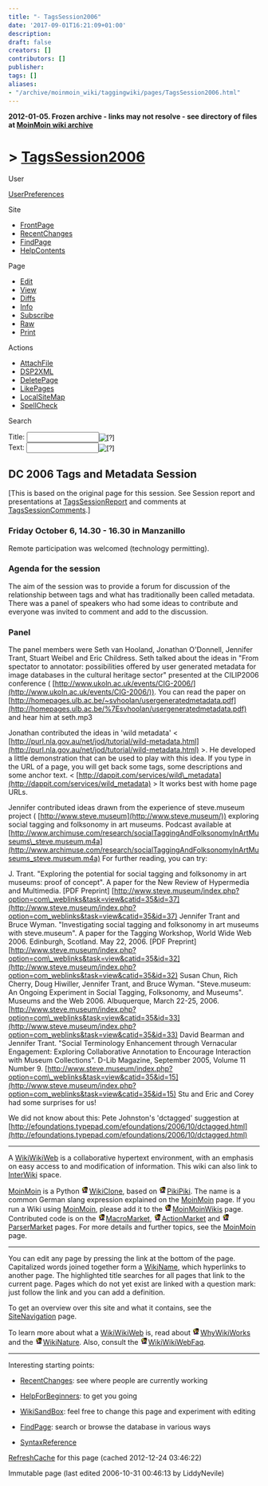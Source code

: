 ```yaml
---
title: "- TagsSession2006"
date: '2017-09-01T16:21:09+01:00'
description: 
draft: false
creators: []
contributors: []
publisher: 
tags: []
aliases:
- "/archive/moinmoin_wiki/taggingwiki/pages/TagsSession2006.html"
---
```


**2012-01-05. Frozen archive - links may not resolve - see directory of files at [MoinMoin wiki archive](/moinmoin-wiki-archive/)**

# > [TagsSession2006](http://dublincore.org/taggingwiki/TagsSession2006?action=fullsearch&value=TagsSession2006&literal=1&case=1&context=40 "Click here to do a full-text search for this title")

User

 [UserPreferences](http://dublincore.org/taggingwiki/UserPreferences)
  

Site

- [FrontPage](http://dublincore.org/taggingwiki/FrontPage)
- [RecentChanges](http://dublincore.org/taggingwiki/RecentChanges)
- [FindPage](http://dublincore.org/taggingwiki/FindPage)
- [HelpContents](http://dublincore.org/taggingwiki/HelpContents)

Page

- [Edit](http://dublincore.org/taggingwiki/TagsSession2006?action=edit "Edit")
- [View](http://dublincore.org/taggingwiki/TagsSession2006 "View")
- [Diffs](http://dublincore.org/taggingwiki/TagsSession2006?action=diff "Diffs")
- [Info](http://dublincore.org/taggingwiki/TagsSession2006?action=info "Info")
- [Subscribe](http://dublincore.org/taggingwiki/TagsSession2006?action=subscribe "Subscribe")
- [Raw](http://dublincore.org/taggingwiki/TagsSession2006?action=raw "Raw")
- [Print](http://dublincore.org/taggingwiki/TagsSession2006?action=print "Print")

Actions

- [AttachFile](http://dublincore.org/taggingwiki/TagsSession2006?action=AttachFile)
- [DSP2XML](http://dublincore.org/taggingwiki/TagsSession2006?action=DSP2XML)
- [DeletePage](http://dublincore.org/taggingwiki/TagsSession2006?action=DeletePage)
- [LikePages](http://dublincore.org/taggingwiki/TagsSession2006?action=LikePages)
- [LocalSiteMap](http://dublincore.org/taggingwiki/TagsSession2006?action=LocalSiteMap)
- [SpellCheck](http://dublincore.org/taggingwiki/TagsSession2006?action=SpellCheck)

Search

<form method="POST" action="/taggingwiki/TagsSession2006">
<p>
<input name="action" value="inlinesearch" type="hidden">
<input name="context" value="40" type="hidden">
Title: <input name="text_title" size="15" maxlength="50" type="text"><input src="TagsSession2006_files/moin-search.png" name="button_title" alt="[?]" type="image"><br>Text: <input name="text_full" size="15" maxlength="50" type="text"><input src="TagsSession2006_files/moin-search.png" name="button_full" alt="[?]" type="image">
</p>
</form>

## DC 2006 Tags and Metadata Session

[This is based on the original page for this session. See Session report and presentations at [TagsSessionReport](http://dublincore.org/taggingwiki/TagsSessionReport) and comments at [TagsSessionComments](http://dublincore.org/taggingwiki/TagsSessionComments).]

### Friday October 6, 14.30 - 16.30 in Manzanillo

Remote participation was welcomed (technology permitting).

### Agenda for the session

The aim of the session was to provide a forum for discussion of the relationship between tags and what has traditionally been called metadata. There was a panel of speakers who had some ideas to contribute and everyone was invited to comment and add to the discussion.

### Panel

The panel members were Seth van Hooland, Jonathan O'Donnell, Jennifer Trant, Stuart Weibel and Eric Childress. Seth talked about the ideas in "From spectator to annotator: possibilities offered by user generated metadata for image databases in the cultural heritage sector" presented at the CILIP2006 conference ( [http://www.ukoln.ac.uk/events/CIG-2006/](http://www.ukoln.ac.uk/events/CIG-2006/)). You can read the paper on [http://homepages.ulb.ac.be/~svhoolan/usergeneratedmetadata.pdf](http://homepages.ulb.ac.be/%7Esvhoolan/usergeneratedmetadata.pdf) and hear him at seth.mp3

Jonathan contributed the ideas in 'wild metadata' < [http://purl.nla.gov.au/net/jod/tutorial/wild-metadata.html](http://purl.nla.gov.au/net/jod/tutorial/wild-metadata.html) >. He developed a little demonstration that can be used to play with this idea. If you type in the URL of a page, you will get back some tags, some descriptions and some anchor text. < [http://dappit.com/services/wild\_metadata](http://dappit.com/services/wild_metadata) > It works best with home page URLs.

Jennifer contributed ideas drawn from the experience of steve.museum project ( [http://www.steve.museum](http://www.steve.museum/)) exploring social tagging and folksonomy in art museums. Podcast available at [http://www.archimuse.com/research/socialTaggingAndFolksonomyInArtMuseums\_steve.museum.m4a](http://www.archimuse.com/research/socialTaggingAndFolksonomyInArtMuseums_steve.museum.m4a) For further reading, you can try:

J. Trant. "Exploring the potential for social tagging and folksonomy in art museums: proof of concept". A paper for the New Review of Hypermedia and Multimedia. [PDF Preprint] [http://www.steve.museum/index.php?option=com\_weblinks&task=view&catid=35&id=37](http://www.steve.museum/index.php?option=com_weblinks&task=view&catid=35&id=37) Jennifer Trant and Bruce Wyman. "Investigating social tagging and folksonomy in art museums with steve.museum". A paper for the Tagging Workshop, World Wide Web 2006. Edinburgh, Scotland. May 22, 2006. [PDF Preprint] [http://www.steve.museum/index.php?option=com\_weblinks&task=view&catid=35&id=32](http://www.steve.museum/index.php?option=com_weblinks&task=view&catid=35&id=32) Susan Chun, Rich Cherry, Doug Hiwiller, Jennifer Trant, and Bruce Wyman. "Steve.museum: An Ongoing Experiment in Social Tagging, Folksonomy, and Museums". Museums and the Web 2006. Albuquerque, March 22-25, 2006. [http://www.steve.museum/index.php?option=com\_weblinks&task=view&catid=35&id=33](http://www.steve.museum/index.php?option=com_weblinks&task=view&catid=35&id=33) David Bearman and Jennifer Trant. "Social Terminology Enhancement through Vernacular Engagement: Exploring Collaborative Annotation to Encourage Interaction with Museum Collections". D-Lib Magazine, September 2005, Volume 11 Number 9. [http://www.steve.museum/index.php?option=com\_weblinks&task=view&catid=35&id=15](http://www.steve.museum/index.php?option=com_weblinks&task=view&catid=35&id=15) Stu and Eric and Corey had some surprises for us!

We did not know about this: Pete Johnston's 'dctagged' suggestion at [http://efoundations.typepad.com/efoundations/2006/10/dctagged.html](http://efoundations.typepad.com/efoundations/2006/10/dctagged.html)

* * *

A [WikiWikiWeb](http://dublincore.org/taggingwiki/WikiWikiWeb) is a collaborative hypertext environment, with an emphasis on easy access to and modification of information. This wiki can also link to [InterWiki](http://dublincore.org/taggingwiki/InterWiki) space.

[MoinMoin](http://dublincore.org/taggingwiki/MoinMoin) is a Python [<img src="TagsSession2006_files/moin-inter.png" alt="[Wiki]" height="16" width="16">WikiClone](http://c2.com/cgi/wiki?WikiClone "Wiki"), based on [<img src="TagsSession2006_files/moin-inter.png" alt="[Wiki]" height="16" width="16">PikiPiki](http://c2.com/cgi/wiki?PikiPiki "Wiki"). The name is a common German slang expression explained on the [MoinMoin](http://dublincore.org/taggingwiki/MoinMoin) page. If you run a Wiki using [MoinMoin](http://dublincore.org/taggingwiki/MoinMoin), please add it to the [<img src="TagsSession2006_files/moin-inter.png" alt="[MoinMoin]" height="16" width="16">MoinMoinWikis](http://moinmoin.wikiwikiweb.de/MoinMoinWikis "MoinMoin") page. Contributed code is on the [<img src="TagsSession2006_files/moin-inter.png" alt="[MoinMoin]" height="16" width="16">MacroMarket](http://moinmoin.wikiwikiweb.de/MacroMarket "MoinMoin"), [<img src="TagsSession2006_files/moin-inter.png" alt="[MoinMoin]" height="16" width="16">ActionMarket](http://moinmoin.wikiwikiweb.de/ActionMarket "MoinMoin") and [<img src="TagsSession2006_files/moin-inter.png" alt="[MoinMoin]" height="16" width="16">ParserMarket](http://moinmoin.wikiwikiweb.de/ParserMarket "MoinMoin") pages. For more details and further topics, see the [MoinMoin](http://dublincore.org/taggingwiki/MoinMoin) page.

* * *
 You can edit any page by pressing the link at the bottom of the page. Capitalized words joined together form a [WikiName](http://dublincore.org/taggingwiki/WikiName), which hyperlinks to another page. The highlighted title searches for all pages that link to the current page. Pages which do not yet exist are linked with a question mark: just follow the link and you can add a definition. 

To get an overview over this site and what it contains, see the [SiteNavigation](http://dublincore.org/taggingwiki/SiteNavigation) page.

To learn more about what a [WikiWikiWeb](http://dublincore.org/taggingwiki/WikiWikiWeb) is, read about [<img src="TagsSession2006_files/moin-inter.png" alt="[MoinMoin]" height="16" width="16">WhyWikiWorks](http://moinmoin.wikiwikiweb.de/WhyWikiWorks "MoinMoin") and the [<img src="TagsSession2006_files/moin-inter.png" alt="[MoinMoin]" height="16" width="16">WikiNature](http://moinmoin.wikiwikiweb.de/WikiNature "MoinMoin"). Also, consult the [<img src="TagsSession2006_files/moin-inter.png" alt="[MoinMoin]" height="16" width="16">WikiWikiWebFaq](http://moinmoin.wikiwikiweb.de/WikiWikiWebFaq "MoinMoin").

* * *
 Interesting starting points: 
- [RecentChanges](http://dublincore.org/taggingwiki/RecentChanges): see where people are currently working

- [HelpForBeginners](http://dublincore.org/taggingwiki/HelpForBeginners): to get you going

- [WikiSandBox](http://dublincore.org/taggingwiki/WikiSandBox): feel free to change this page and experiment with editing

- [FindPage](http://dublincore.org/taggingwiki/FindPage): search or browse the database in various ways

- [SyntaxReference](http://dublincore.org/taggingwiki/SyntaxReference)

 [RefreshCache](http://dublincore.org/taggingwiki/TagsSession2006?action=refresh&arena=Page.py&key=TagsSession2006.text_html) for this page (cached 2012-12-24 03:46:22)  

Immutable page (last edited 2006-10-31 00:46:13 by LiddyNevile)

